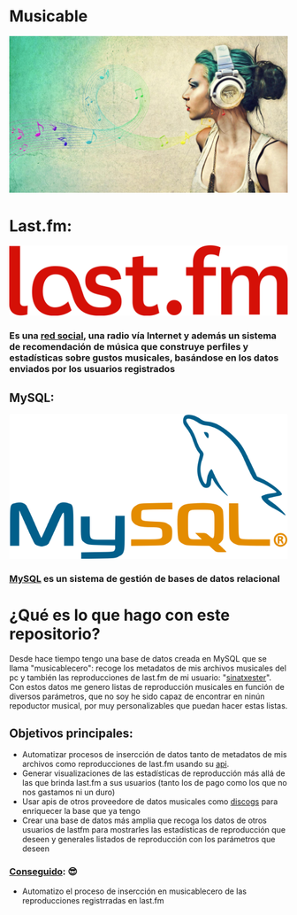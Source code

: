 # Musicable
![](imagenes/headphones.jpg)


# Last.fm: 
![## Last.fm:](imagenes/lastlogodos.png)

 ### Es una [red social](https://www.last.fm/), una radio vía Internet y además un sistema de recomendación de música que construye perfiles y estadísticas sobre gustos musicales, basándose en los datos enviados por los usuarios registrados

## MySQL:
![](imagenes/mysqltrans.png)

### [MySQL](https://www.mysql.com/) es un sistema de gestión de bases de datos relacional 

# ¿Qué es lo que hago con este repositorio?
Desde hace tiempo tengo una base de datos creada en MySQL que se llama "musicablecero": recoge los metadatos de mis archivos musicales del pc y también las reproducciones de last.fm de mi usuario: "[sinatxester](https://www.last.fm/user/sinatxester)". Con estos datos me genero listas de reproducción musicales en función de diversos parámetros, que no soy he sido capaz de encontrar en ninún repoductor musical, por muy personalizables que puedan hacer estas listas.

## Objetivos principales:
- Automatizar procesos de insercción de datos tanto de metadatos de mis archivos como reproducciones de last.fm usando su [api](https://www.last.fm/api).
- Generar visualizaciones de las estadísticas de reproducción más allá de las que brinda last.fm a sus usuarios (tanto los de pago como los que no nos gastamos ni un duro)
- Usar apis de otros proveedore de datos musicales como [discogs](https://www.discogs.com/es/) para enriquecer la base que ya tengo
- Crear una base de datos más amplia que recoga los datos de otros usuarios de lastfm para mostrarles las estadísticas de reproducción que deseen y generales listados de reproducción con los parámetros que deseen

### <u>Conseguido</u>: :sunglasses:
- Automatizo el proceso de insercción en musicablecero de las reproducciones registrradas en last.fm
<!-- 
<p align="center">
  <img src=imagenes/lastlogodos.png width="350" title="hover text">
  <img src=imagenes/lastlogodos.png width="350" alt="accessibility text">
</p> -->